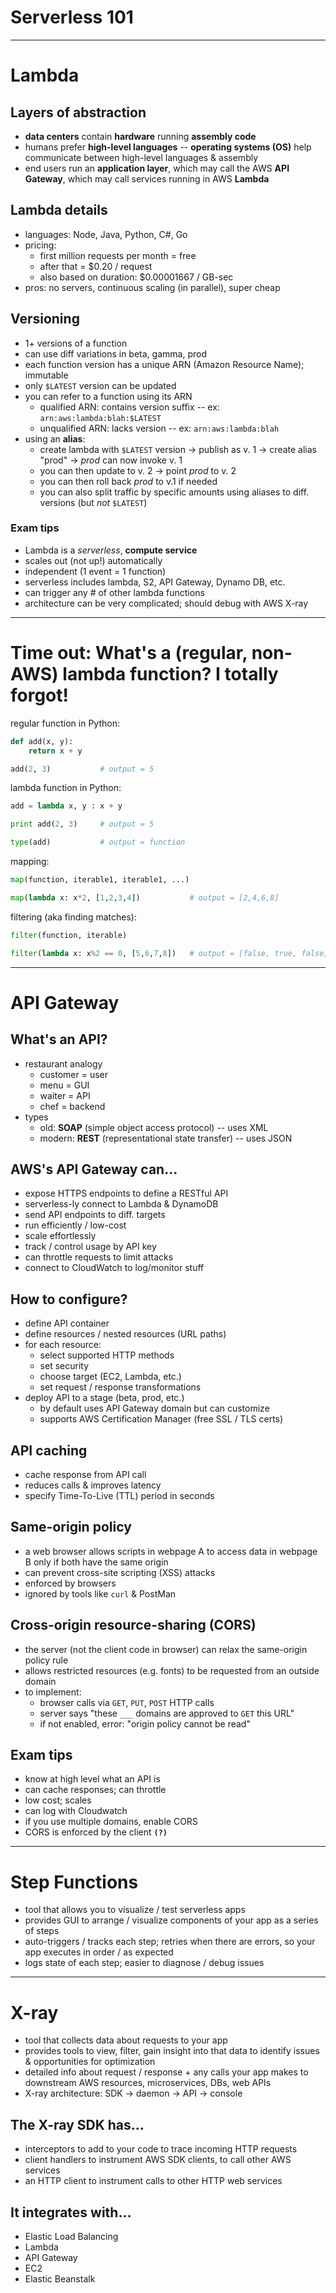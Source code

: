 # Serverless 101

___

# Lambda

## Layers of abstraction
- __data centers__ contain __hardware__ running __assembly code__
- humans prefer __high-level languages__ -- __operating systems (OS)__ help communicate between high-level languages & assembly
- end users run an __application layer__, which may call the AWS __API Gateway__, which may call services running in AWS __Lambda__

## Lambda details
- languages: Node, Java, Python, C#, Go
- pricing:
  * first million requests per month = free
  * after that = $0.20 / request
  * also based on duration: $0.00001667 / GB-sec
- pros: no servers, continuous scaling (in parallel), super cheap

## Versioning
- 1+ versions of a function
- can use diff variations in beta, gamma, prod
- each function version has a unique ARN (Amazon Resource Name); immutable
- only `$LATEST` version can be updated
- you can refer to a function using its ARN
  * qualified ARN: contains version suffix -- ex: `arn:aws:lambda:blah:$LATEST`
  * unqualified ARN: lacks version -- ex: `arn:aws:lambda:blah`
- using an __alias__:
  * create lambda with `$LATEST` version → publish as v. 1 → create alias "prod" → _prod_ can now invoke v. 1
  * you can then update to v. 2 → point _prod_ to v. 2
  * you can then roll back _prod_ to v.1 if needed
  * you can also split traffic by specific amounts using aliases to diff. versions (but _not_ `$LATEST`)

### Exam tips
- Lambda is a _serverless_, __compute service__
- scales out (not up!) automatically
- independent (1 event = 1 function)
- serverless includes lambda, S2, API Gateway, Dynamo DB, etc.
- can trigger any # of other lambda functions
- architecture can be very complicated; should debug with AWS X-ray

___

# Time out: What's a (regular, non-AWS) lambda function? I totally forgot!

regular function in Python:
```Python
def add(x, y):
	return x + y

add(2, 3)			# output = 5
```

lambda function in Python:
```Python
add = lambda x, y : x + y

print add(2, 3)		# output = 5

type(add)			# output = function
```

mapping:
```Python
map(function, iterable1, iterable1, ...)

map(lambda x: x*2, [1,2,3,4])			# output = [2,4,6,8]
```

filtering (aka finding matches):
```Python
filter(function, iterable)

filter(lambda x: x%2 == 0, [5,6,7,8])	# output = [false, true, false, true]
```

___


# API Gateway

## What's an API?
- restaurant analogy
  * customer = user
  * menu = GUI
  * waiter = API
  * chef = backend
- types
  * old: __SOAP__ (simple object access protocol) -- uses XML
  * modern: __REST__ (representational state transfer) -- uses JSON

## AWS's API Gateway can...
- expose HTTPS endpoints to define a RESTful API
- serverless-ly connect to Lambda & DynamoDB
- send API endpoints to diff. targets
- run efficiently / low-cost
- scale effortlessly
- track / control usage by API key
- can throttle requests to limit attacks
- connect to CloudWatch to log/monitor stuff

## How to configure?
- define API container
- define resources / nested resources (URL paths)
- for each resource:
  * select supported HTTP methods
  * set security
  * choose target (EC2, Lambda, etc.)
  * set request / response transformations
- deploy API to a stage (beta, prod, etc.)
  * by default uses API Gateway domain but can customize
  * supports AWS Certification Manager (free SSL / TLS certs)

## API caching
- cache response from API call
- reduces calls & improves latency
- specify Time-To-Live (TTL) period in seconds

## Same-origin policy
- a web browser allows scripts in webpage A to access data in webpage B only if both have the same origin
- can prevent cross-site scripting (XSS) attacks
- enforced by browsers
- ignored by tools like `curl` & PostMan

## Cross-origin resource-sharing (CORS)
- the server (not the client code in browser) can relax the same-origin policy rule
- allows restricted resources (e.g. fonts) to be requested from an outside domain
- to implement:
  * browser calls via `GET`, `PUT`, `POST` HTTP calls
  * server says "these `___` domains are approved to `GET` this URL"
  * if not enabled, error: "origin policy cannot be read"

## Exam tips
- know at high level what an API is
- can cache responses; can throttle
- low cost; scales
- can log with Cloudwatch
- if you use multiple domains, enable CORS
- CORS is enforced by the client **`(?)`**

___

# Step Functions

- tool that allows you to visualize / test serverless apps
- provides GUI to arrange / visualize components of your app as a series of steps
- auto-triggers / tracks each step; retries when there are errors, so your app executes in order / as expected
- logs state of each step; easier to diagnose / debug issues

___

# X-ray

- tool that collects data about requests to your app
- provides tools to view, filter, gain insight into that data to identify issues & opportunities for optimization
- detailed info about request / response + any calls your app makes to downstream AWS resources, microservices, DBs, web APIs
- X-ray architecture: SDK → daemon → API → console

## The X-ray SDK has...
- interceptors to add to your code to trace incoming HTTP requests
- client handlers to instrument AWS SDK clients, to call other AWS services
- an HTTP client to instrument calls to other HTTP web services

## It integrates with...
- Elastic Load Balancing
- Lambda
- API Gateway
- EC2
- Elastic Beanstalk